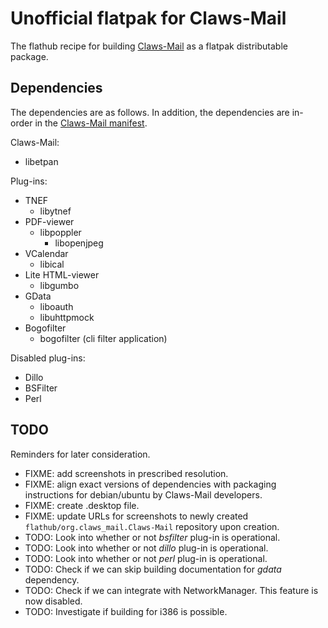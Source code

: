 # Unofficial flatpak for Claws-Mail

The flathub recipe for building [Claws-Mail](https://claws-mail.org) as a flatpak distributable package.

## Dependencies

The dependencies are as follows. In addition, the dependencies are in-order in the [Claws-Mail manifest](org.claws_mail.Claws-Mail.json).

Claws-Mail:
- libetpan

Plug-ins:
- TNEF
  - libytnef
- PDF-viewer
  - libpoppler
    - libopenjpeg
- VCalendar
  - libical
- Lite HTML-viewer
  - libgumbo
- GData
  - liboauth
  - libuhttpmock
- Bogofilter
  - bogofilter (cli filter application)

Disabled plug-ins:
- Dillo
- BSFilter
- Perl

## TODO

Reminders for later consideration.

- FIXME: add screenshots in prescribed resolution.
- FIXME: align exact versions of dependencies with packaging instructions for debian/ubuntu by Claws-Mail developers.
- FIXME: create .desktop file.
- FIXME: update URLs for screenshots to newly created `flathub/org.claws_mail.Claws-Mail` repository upon creation.
- TODO: Look into whether or not _bsfilter_ plug-in is operational.
- TODO: Look into whether or not _dillo_ plug-in is operational.
- TODO: Look into whether or not _perl_ plug-in is operational.
- TODO: Check if we can skip building documentation for _gdata_ dependency.
- TODO: Check if we can integrate with NetworkManager. This feature is now disabled.
- TODO: Investigate if building for i386 is possible.

<!-- NOTES

## References

- [Flatpak manifest permissions](http://docs.flatpak.org/en/latest/sandbox-permissions.html)
- [AppStream metadata (appdata.xml)](https://www.freedesktop.org/software/appstream/docs/sect-Metadata-Application.html)

-->

